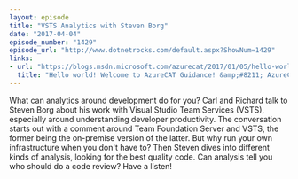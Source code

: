 ```yaml
---
layout: episode
title: "VSTS Analytics with Steven Borg"
date: "2017-04-04"
episode_number: "1429"
episode_url: "http://www.dotnetrocks.com/default.aspx?ShowNum=1429"
links:
- url: "https://blogs.msdn.microsoft.com/azurecat/2017/01/05/hello-world-welcome-to-azurecat-guidance/"
  title: "Hello world! Welcome to AzureCAT Guidance! &amp;#8211; AzureCAT Guidance"
---
```


What can analytics around development do for you? Carl and Richard talk to Steven Borg about his work with Visual Studio Team Services (VSTS), especially around understanding developer productivity. The conversation starts out with a comment around Team Foundation Server and VSTS, the former being the on-premise version of the latter. But why run your own infrastructure when you don't have to? Then Steven dives into different kinds of analysis, looking for the best quality code. Can analysis tell you who should do a code review? Have a listen!
